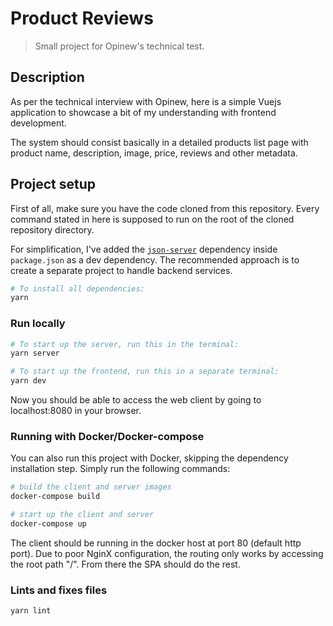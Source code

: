 # Product Reviews

> Small project for Opinew's technical test.

## Description

As per the technical interview with Opinew, here is a simple Vuejs application to showcase a bit of my understanding with frontend development.

The system should consist basically in a detailed products list page with product name, description, image, price, reviews and other metadata.

## Project setup

First of all, make sure you have the code cloned from this repository. Every command stated in here is supposed to run on the root of the cloned repository directory.

For simplification, I've added the [`json-server`](https://github.com/typicode/json-server) dependency inside `package.json` as a dev dependency. The recommended approach is to create a separate project to handle backend services.

```bash
# To install all dependencies:
yarn
```

### Run locally
```bash
# To start up the server, run this in the terminal:
yarn server

# To start up the frontend, run this in a separate terminal:
yarn dev
```

Now you should be able to access the web client by going to localhost:8080 in your browser.

### Running with Docker/Docker-compose

You can also run this project with Docker, skipping the dependency installation step. Simply run the following commands:

```bash
# build the client and server images
docker-compose build

# start up the client and server
docker-compose up
```

The client should be running in the docker host at port 80 (default http port). Due to poor NginX configuration, the routing only works by accessing the root path "/". From there the SPA should do the rest.

### Lints and fixes files
```bash
yarn lint
```

